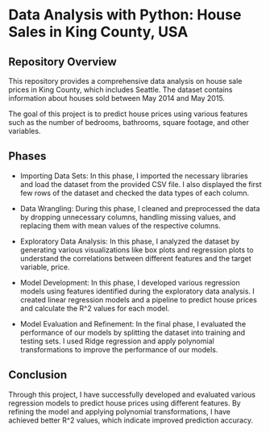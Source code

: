 # Data Analysis with Python: House Sales in King County, USA
## Repository Overview
This repository provides a comprehensive data analysis on house sale prices in King County, which includes Seattle. The dataset contains information about houses sold between May 2014 and May 2015.

The goal of this project is to predict house prices using various features such as the number of bedrooms, bathrooms, square footage, and other variables.

## Phases
- Importing Data Sets: In this phase, I imported the necessary libraries and load the dataset from the provided CSV file. I also displayed the first few rows of the dataset and checked the data types of each column.

- Data Wrangling: During this phase, I cleaned and preprocessed the data by dropping unnecessary columns, handling missing values, and replacing them with mean values of the respective columns.

- Exploratory Data Analysis: In this phase, I analyzed the dataset by generating various visualizations like box plots and regression plots to understand the correlations between different features and the target variable, price.

- Model Development: In this phase, I developed various regression models using features identified during the exploratory data analysis. I created linear regression models and a pipeline to predict house prices and calculate the R^2 values for each model.

- Model Evaluation and Refinement: In the final phase, I evaluated the performance of our models by splitting the dataset into training and testing sets. I used Ridge regression and apply polynomial transformations to improve the performance of our models.

## Conclusion
Through this project, I have successfully developed and evaluated various regression models to predict house prices using different features. By refining the model and applying polynomial transformations, I have achieved better R^2 values, which indicate improved prediction accuracy.
